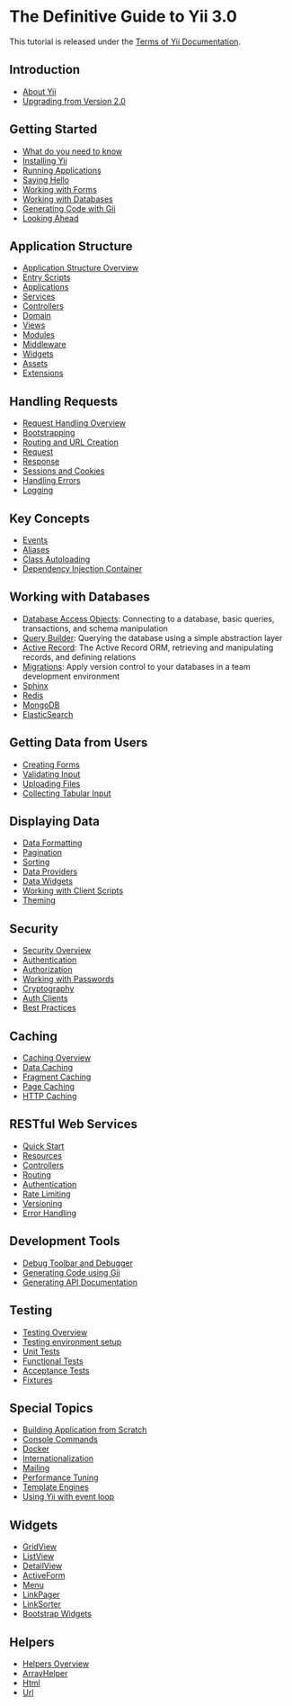 # The Definitive Guide to Yii 3.0

This tutorial is released under the [Terms of Yii Documentation](http://www.yiiframework.com/doc/terms/).

Introduction
------------

* [About Yii](intro/what-is-yii.md)
* [Upgrading from Version 2.0](intro/upgrade-from-v2.md)


Getting Started
---------------

* [What do you need to know](start/prerequisites.md)
* [Installing Yii](start/installation.md)
* [Running Applications](start/workflow.md)
* [Saying Hello](start/hello.md)
* [Working with Forms](start/forms.md)
* [Working with Databases](start/databases.md)
* [Generating Code with Gii](start/gii.md)
* [Looking Ahead](start/looking-ahead.md)


Application Structure
---------------------

* [Application Structure Overview](structure/overview.md)
* [Entry Scripts](structure/entry-scripts.md)
* [Applications](structure/applications.md)
* [Services](structure/services.md)
* [Controllers](structure/controllers.md)
* [Domain](structure/domain.md)
* [Views](structure/views.md)
* [Modules](structure/modules.md)
* [Middleware](structure/middleware.md)
* [Widgets](structure/widgets.md)
* [Assets](structure/assets.md)
* [Extensions](structure/extensions.md)


Handling Requests
-----------------

* [Request Handling Overview](runtime/overview.md)
* [Bootstrapping](runtime/bootstrapping.md)
* [Routing and URL Creation](runtime/routing.md)
* [Request](runtime/request.md)
* [Response](runtime/response.md)
* [Sessions and Cookies](runtime/sessions-cookies.md)
* [Handling Errors](runtime/handling-errors.md)
* [Logging](runtime/logging.md)


Key Concepts
------------

* [Events](concept/events.md)
* [Aliases](concept/aliases.md)
* [Class Autoloading](concept/autoloading.md)
* [Dependency Injection Container](concept/di-container.md)


Working with Databases
----------------------

* [Database Access Objects](db-dao.md): Connecting to a database, basic queries, transactions, and schema manipulation
* [Query Builder](db-query-builder.md): Querying the database using a simple abstraction layer
* [Active Record](db-active-record.md): The Active Record ORM, retrieving and manipulating records, and defining relations
* [Migrations](db-migrations.md): Apply version control to your databases in a team development environment
* [Sphinx](https://www.yiiframework.com/extension/yiisoft/yii2-sphinx/doc/guide)
* [Redis](https://www.yiiframework.com/extension/yiisoft/yii2-redis/doc/guide)
* [MongoDB](https://www.yiiframework.com/extension/yiisoft/yii2-mongodb/doc/guide)
* [ElasticSearch](https://www.yiiframework.com/extension/yiisoft/yii2-elasticsearch/doc/guide)


Getting Data from Users
-----------------------

* [Creating Forms](input/forms.md)
* [Validating Input](input/validation.md)
* [Uploading Files](input/file-upload.md)
* [Collecting Tabular Input](input/tabular-input.md)


Displaying Data
---------------

* [Data Formatting](output/formatting.md)
* [Pagination](output/pagination.md)
* [Sorting](output/sorting.md)
* [Data Providers](output/data-providers.md)
* [Data Widgets](output/data-widgets.md)
* [Working with Client Scripts](output/client-scripts.md)
* [Theming](output/theming.md)


Security
--------

* [Security Overview](security/overview.md)
* [Authentication](security/authentication.md)
* [Authorization](security/authorization.md)
* [Working with Passwords](security/passwords.md)
* [Cryptography](security/cryptography.md)
* [Auth Clients](https://www.yiiframework.com/extension/yiisoft/yii2-authclient/doc/guide)
* [Best Practices](security/best-practices.md)


Caching
-------

* [Caching Overview](caching/overview.md)
* [Data Caching](caching/data.md)
* [Fragment Caching](caching/fragment.md)
* [Page Caching](caching/page.md)
* [HTTP Caching](caching/http.md)


RESTful Web Services
--------------------

* [Quick Start](rest/quick-start.md)
* [Resources](rest/resources.md)
* [Controllers](rest/controllers.md)
* [Routing](rest/routing.md)
* [Authentication](rest/authentication.md)
* [Rate Limiting](rest/rate-limiting.md)
* [Versioning](rest/versioning.md)
* [Error Handling](rest/error-handling.md)

Development Tools
-----------------

* [Debug Toolbar and Debugger](https://www.yiiframework.com/extension/yiisoft/yii2-debug/doc/guide)
* [Generating Code using Gii](https://www.yiiframework.com/extension/yiisoft/yii2-gii/doc/guide)
* [Generating API Documentation](https://www.yiiframework.com/extension/yiisoft/yii2-apidoc)


Testing
-------

* [Testing Overview](testing/overview.md)
* [Testing environment setup](testing/environment-setup.md)
* [Unit Tests](testing/unit.md)
* [Functional Tests](testing/functional.md)
* [Acceptance Tests](testing/acceptance.md)
* [Fixtures](testing/fixtures.md)


Special Topics
--------------

* [Building Application from Scratch](tutorial/start-from-scratch.md)
* [Console Commands](tutorial/console.md)
* [Docker](tutorial/docker.md)
* [Internationalization](tutorial/i18n.md)
* [Mailing](tutorial/mailing.md)
* [Performance Tuning](tutorial/performance-tuning.md)
* [Template Engines](tutorial/template-engines.md)
* [Using Yii with event loop](tutorial/using-with-event-loop.md)

Widgets
-------

* [GridView](https://www.yiiframework.com/doc-2.0/yii-grid-gridview.html)
* [ListView](https://www.yiiframework.com/doc-2.0/yii-widgets-listview.html)
* [DetailView](https://www.yiiframework.com/doc-2.0/yii-widgets-detailview.html)
* [ActiveForm](https://www.yiiframework.com/doc-2.0/guide-input-forms.html#activerecord-based-forms-activeform)
* [Menu](https://www.yiiframework.com/doc-2.0/yii-widgets-menu.html)
* [LinkPager](https://www.yiiframework.com/doc-2.0/yii-widgets-linkpager.html)
* [LinkSorter](https://www.yiiframework.com/doc-2.0/yii-widgets-linksorter.html)
* [Bootstrap Widgets](https://www.yiiframework.com/extension/yiisoft/yii2-bootstrap/doc/guide)


Helpers
-------

* [Helpers Overview](helper-overview.md)
* [ArrayHelper](helper/array.md)
* [Html](helper-html.md)
* [Url](helper-url.md)
